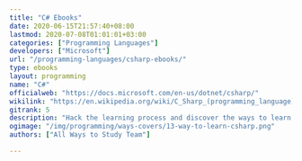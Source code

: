 ```yaml
---
title: "C# Ebooks"
date: 2020-06-15T21:57:40+08:00
lastmod: 2020-07-08T01:01:01+03:00
categories: ["Programming Languages"]
developers: ["Microsoft"]
url: "/programming-languages/csharp-ebooks/"
type: ebooks
layout: programming
name: "C#"
officialweb: "https://docs.microsoft.com/en-us/dotnet/csharp/"
wikilink: "https://en.wikipedia.org/wiki/C_Sharp_(programming_language)"
gitrank: 5
description: "Hack the learning process and discover the ways to learn C# programming easier with their pros and cons suggested for any level from beginner to professional."
ogimage: "/img/programming/ways-covers/13-way-to-learn-csharp.png"
authors: ["All Ways to Study Team"]

---
```


